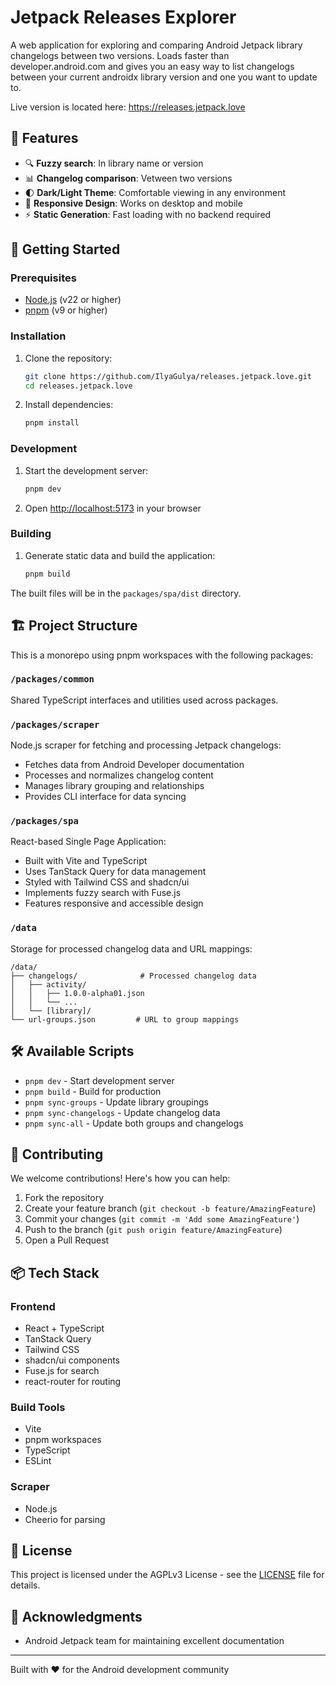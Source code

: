 # Jetpack Releases Explorer

A web application for exploring and comparing Android Jetpack library changelogs between two versions.
Loads faster than developer.android.com and gives you an easy way to list changelogs between your
current androidx library version and one you want to update to.

Live version is located here: https://releases.jetpack.love

## 🌟 Features

- 🔍 **Fuzzy search**: In library name or version
- 📊 **Changelog comparison**: Vetween two versions
- 🌓 **Dark/Light Theme**: Comfortable viewing in any environment
- 📱 **Responsive Design**: Works on desktop and mobile
- ⚡ **Static Generation**: Fast loading with no backend required

## 🚀 Getting Started

### Prerequisites

- [Node.js](https://nodejs.org/) (v22 or higher)
- [pnpm](https://pnpm.io/) (v9 or higher)

### Installation

1. Clone the repository:
   ```bash
   git clone https://github.com/IlyaGulya/releases.jetpack.love.git
   cd releases.jetpack.love
   ```

2. Install dependencies:
   ```bash
   pnpm install
   ```

### Development

1. Start the development server:
   ```bash
   pnpm dev
   ```

2. Open [http://localhost:5173](http://localhost:5173) in your browser

### Building

1. Generate static data and build the application:
   ```bash
   pnpm build
   ```

The built files will be in the `packages/spa/dist` directory.

## 🏗️ Project Structure

This is a monorepo using pnpm workspaces with the following packages:

### `/packages/common`

Shared TypeScript interfaces and utilities used across packages.

### `/packages/scraper`

Node.js scraper for fetching and processing Jetpack changelogs:

- Fetches data from Android Developer documentation
- Processes and normalizes changelog content
- Manages library grouping and relationships
- Provides CLI interface for data syncing

### `/packages/spa`

React-based Single Page Application:

- Built with Vite and TypeScript
- Uses TanStack Query for data management
- Styled with Tailwind CSS and shadcn/ui
- Implements fuzzy search with Fuse.js
- Features responsive and accessible design

### `/data`

Storage for processed changelog data and URL mappings:

```
/data/
├── changelogs/              # Processed changelog data
│   ├── activity/
│   │   ├── 1.0.0-alpha01.json
│   │   └── ...
│   └── [library]/
└── url-groups.json         # URL to group mappings
```

## 🛠️ Available Scripts

- `pnpm dev` - Start development server
- `pnpm build` - Build for production
- `pnpm sync-groups` - Update library groupings
- `pnpm sync-changelogs` - Update changelog data
- `pnpm sync-all` - Update both groups and changelogs

## 🤝 Contributing

We welcome contributions! Here's how you can help:

1. Fork the repository
2. Create your feature branch (`git checkout -b feature/AmazingFeature`)
3. Commit your changes (`git commit -m 'Add some AmazingFeature'`)
4. Push to the branch (`git push origin feature/AmazingFeature`)
5. Open a Pull Request

## 📦 Tech Stack

### Frontend

- React + TypeScript
- TanStack Query
- Tailwind CSS
- shadcn/ui components
- Fuse.js for search
- react-router for routing

### Build Tools

- Vite
- pnpm workspaces
- TypeScript
- ESLint

### Scraper

- Node.js
- Cheerio for parsing

## 📄 License

This project is licensed under the AGPLv3 License - see the [LICENSE](LICENSE) file for details.

## 🙏 Acknowledgments

- Android Jetpack team for maintaining excellent documentation

---

Built with ❤️ for the Android development community
